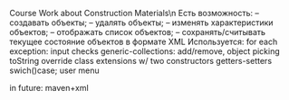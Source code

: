 Course Work about Construction Materials\n
Есть возможность: – создавать объекты; – удалять объекты; – изменять характеристики объектов; – отображать список объектов; – сохранять/считывать текущее состояние объектов в формате XML
Используется: for each exception: input checks generic-collections: add/remove, object picking toString override class extensions w/ two constructors getters-setters swich()case; user menu

in future: maven+xml
